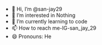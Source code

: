 - 👋 Hi, I’m @san-jay29
- 👀 I’m interested in Nothing
- 🌱 I’m currently learning to code
- 📫 How to reach me-IG-san_jay_29
- 😄 Pronouns: He


<!---
san-jay29/san-jay29 is a ✨ special ✨ repository because its `README.md` (this file) appears on your GitHub profile.
You can click the Preview link to take a look at your changes.
--->

